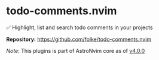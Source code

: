 # todo-comments.nvim

✅ Highlight, list and search todo comments in your projects

**Repository:** <https://github.com/folke/todo-comments.nvim>

_Note_: This plugins is part of AstroNvim core as of [v4.0.0](https://github.com/AstroNvim/AstroNvim/releases/tag/v4.0.0)
